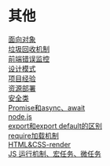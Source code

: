 <!-- docs/_sidebar.md -->

# 其他


  <a href='#/works/其他/面向对象.md'>面向对象</a></br>
  <a href='#/works/其他/垃圾回收机制.md'>垃圾回收机制</a></br>
  <a href='#/works/其他/前端错误监控.md'>前端错误监控</a></br>
  <a href='#/works/其他/设计模式.md'>设计模式</a></br>
  <a href='#/works/其他/项目经验.md'>项目经验</a></br>
  <a href='#/works/其他/资源部署.md'>资源部署</a></br>
  <a href='#/works/其他/安全类.md'>安全类</a></br>
  <a href='#/works/其他/Promise和async、await.md'>Promise和async、await</a></br>
  <a href='#/works/其他/node.js.md'>node.js</a></br>
  <a href='#/works/其他/export和export default的区别.md'>export和export default的区别</a></br>
  <a href='#/works/其他/require加载机制.md'>require加载机制</a></br>
  <a href='#/works/其他/HTML&CSS-render.md'>HTML&CSS-render</a></br>
  <a href='#/works/其他/JS 运行机制、宏任务、微任务.md'>JS 运行机制、宏任务、微任务</a>


